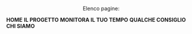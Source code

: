 <p align="center">
Elenco pagine:

**HOME**
**IL PROGETTO**
**MONITORA IL TUO TEMPO**
**QUALCHE CONSIGLIO**
**CHI SIAMO**

</p>

